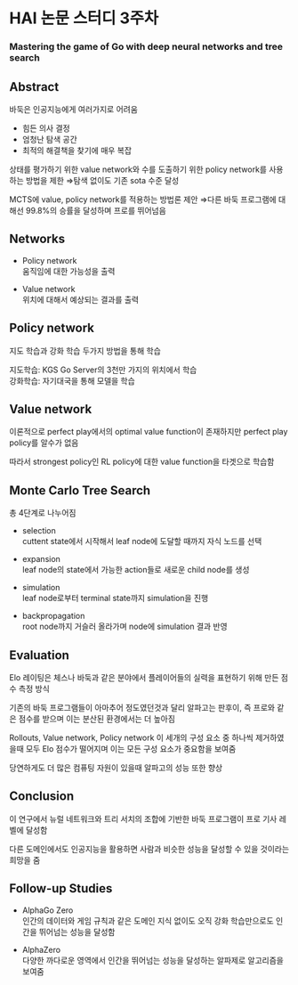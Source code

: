 # HAI 논문 스터디 3주차
### Mastering the game of Go with deep neural networks and tree search


## Abstract
바둑은 인공지능에게 여러가지로 어려움
* 힘든 의사 결정
* 엄청난 탐색 공간
* 최적의 해결책을 찾기에 매우 복잡

상태를 평가하기 위한 value network와 수를 도출하기 위한 policy network를 사용하는 방법을 제한
$\Rightarrow$탐색 없이도 기존 sota 수준 달성

MCTS에 value, policy network를 적용하는 방법론 제안
$\Rightarrow$다른 바둑 프로그램에 대해선 99.8%의 승률을 달성하며 프로를 뛰어넘음

## Networks

* Policy network  
움직임에 대한 가능성을 출력

* Value network  
위치에 대해서 예상되는 결과를 출력

## Policy network
지도 학습과 강화 학습 두가지 방법을 통해 학습

지도학습: KGS Go Server의 3천만 가지의 위치에서 학습  
강화학습: 자기대국을 통해 모델을 학습

## Value network
이론적으로 perfect play에서의 optimal value function이 존재하지만 perfect play policy를 알수가 없음

따라서 strongest policy인 RL policy에 대한 value function을 타겟으로 학습함

## Monte Carlo Tree Search
총 4단계로 나누어짐

* selection  
cuttent state에서 시작해서 leaf node에 도달할 때까지 자식 노드를 선택

* expansion  
leaf node의 state에서 가능한 action들로 새로운 child node를 생성

* simulation  
leaf node로부터 terminal state까지 simulation을 진행

* backpropagation  
root node까지 거슬러 올라가며 node에 simulation 결과 반영

## Evaluation
Elo 레이팅은 체스나 바둑과 같은 분야에서 플레이어들의 실력을 표현하기 위해 만든 점수 측정 방식

기존의 바둑 프로그램들이 아마추어 정도였던것과 달리 알파고는 판후이, 즉 프로와 같은 점수를 받으며 이는 분산된 환경에서는 더 높아짐

Rollouts, Value network, Policy network 이 세개의 구성 요소 중 하나씩 제거하였을때 모두 Elo 점수가 떨어지며 이는 모든 구성 요소가 중요함을 보여줌

당연하게도 더 많은 컴퓨팅 자원이 있을때 알파고의 성능 또한 향상


## Conclusion
이 연구에서 뉴럴 네트워크와 트리 서치의 조합에 기반한 바둑 프로그램이 프로 기사 레벨에 달성함

다른 도메인에서도 인공지능을 활용하면 사람과 비슷한 성능을 달성할 수 있을 것이라는 희망을 줌

## Follow-up Studies
* AlphaGo Zero  
인간의 데이터와 게임 규칙과 같은 도메인 지식 없이도 오직 강화 학습만으로도 인간을 뛰어넘는 성능을 달성함

* AlphaZero  
다양한 까다로운 영역에서 인간을 뛰어넘는 성능을 달성하는 알파제로 알고리즘을 보여줌